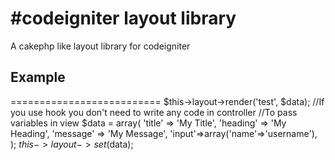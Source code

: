 #codeigniter layout library
==========================
A cakephp like layout library for codeigniter


## Example
==========================
	$this->layout->render('test', $data);
	//If you use hook you don't need to write any code in controller
	//To pass variables in view
	$data = array(
            'title' => 'My Title',
            'heading' => 'My Heading',
            'message' => 'My Message',
            'input'=>array('name'=>'username'),
        );
	$this->layout->set($data);

